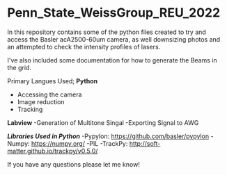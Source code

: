 # Penn_State_WeissGroup_REU_2022

In this repository contains some of the python files created to try and access the Basler acA2500-60um camera, as well downsizing photos and an attempted to check the intensity profiles of lasers. 

I've also included some documentation for how to generate the Beams in the grid.

Primary Langues Used; 
**Python**
- Accessing the camera
- Image reduction
- Tracking 

**Labview**
-Generation of Multitone Singal 
-Exporting Signal to AWG



**_Libraries Used in Python_**
-Pypylon: https://github.com/basler/pypylon
-Numpy: https://numpy.org/
-PIL
-TrackPy: http://soft-matter.github.io/trackpy/v0.5.0/

If you have any questions please let me know! 
